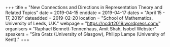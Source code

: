 +++
title = "New Connections and Directions in Representation Theory and Related Topics"
date = 2019-04-15
enddate = 2019-04-17
dates = "April 15 - 17, 2019"
dateadded = 2019-02-20
location = "School of Mathematics, University of Leeds, U.K."
webpage = "https://ncdrt2019.wordpress.com/"
organisers = "Raphael Bennett-Tennenhaus, Amit Shah, Isobel Webster"
speakers = "Sira Gratz (University of Glasgow), Philipp Lampe (University of Kent)."
+++
